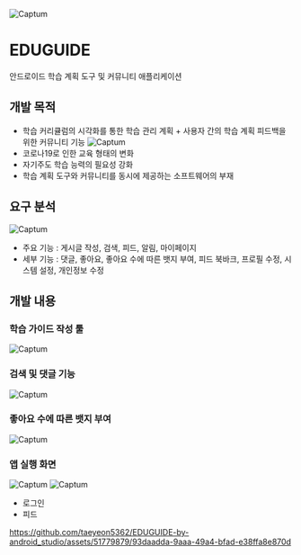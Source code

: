 ![Captum](./resouece/main.png)

# EDUGUIDE
안드로이드 학습 계획 도구 및 커뮤니티 애플리케이션

 ## 개발 목적
- 학습 커리큘럼의 시각화를 통한 학습 관리 계획 + 사용자 간의 학습 계획 피드백을 위한 커뮤니티 기능
![Captum](./resouece/graph.png)
- 코로나19로 인한 교육 형태의 변화
- 자기주도 학습 능력의 필요성 강화
- 학습 계획 도구와 커뮤니티를 동시에 제공하는 소프트웨어의 부재

## 요구 분석
![Captum](./resouece/graph_2.png)
- 주요 기능 : 게시글 작성, 검색, 피드, 알림, 마이페이지
- 세부 기능 : 댓글, 좋아요, 좋아요 수에 따른 뱃지 부여, 피드 북바크, 프로필 수정, 시스템 설정, 개인정보 수정

## 개발 내용
### 학습 가이드 작성 툴
![Captum](./resouece/app_1.png)
### 검색 및 댓글 기능
![Captum](./resouece/app_2.png)
### 좋아요 수에 따른 뱃지 부여
![Captum](./resouece/badge.png)


### 앱 실행 화면
![Captum](./resouece/prototype_1.png) ![Captum](./resouece/prototype_2.png)
- 로그인
- 피드



https://github.com/taeyeon5362/EDUGUIDE-by-android_studio/assets/51779879/93daadda-9aaa-49a4-bfad-e38ffa8e870d
